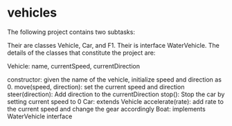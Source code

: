 # vehicles
The following project contains two subtasks:

Their are classes Vehicle, Car, and F1.
Their is interface WaterVehicle.
The details of the classes that constitute the project are:

Vehicle: name, currentSpeed, currentDirection

constructor: given the name of the vehicle, initialize speed and direction as 0.
move(speed, direction): set the current speed and direction
steer(direction): Add direction to the currentDirection
stop(): Stop the car by setting current speed to 0
Car: extends Vehicle
accelerate(rate): add rate to the current speed and change the gear accordingly
Boat: implements WaterVehicle interface

